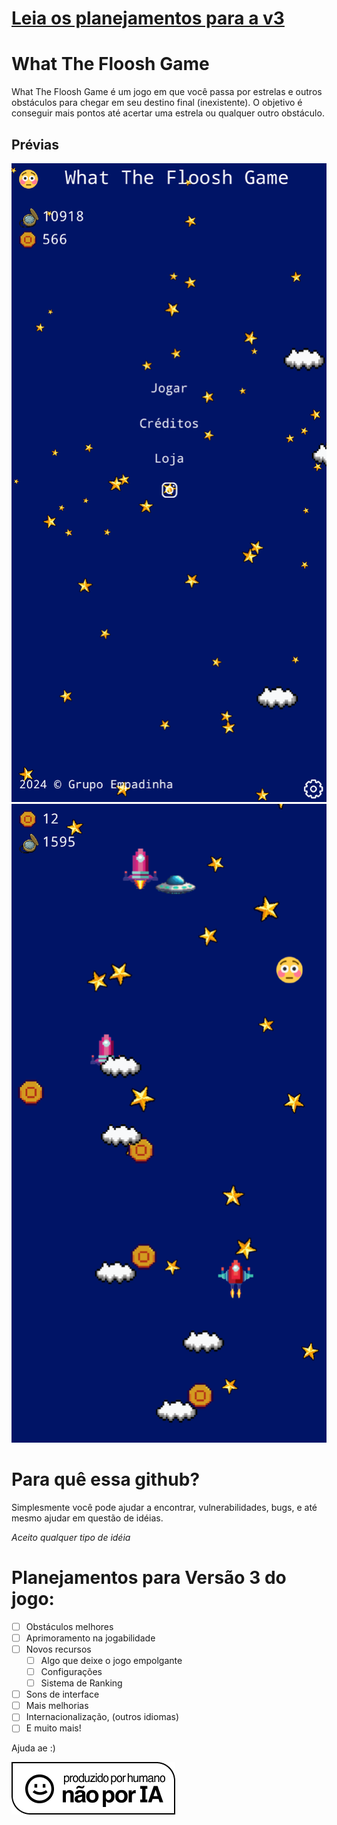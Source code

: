 # [Leia os planejamentos para a v3](#planejamentos-para-vers%C3%A3o-3-do-jogo)

# What The Floosh Game

What The Floosh Game é um jogo em que você passa por estrelas e outros obstáculos para chegar em seu destino final (inexistente). O objetivo é conseguir mais pontos até acertar uma estrela ou qualquer outro obstáculo.

## Prévias

![Preview 1](screenshots/preview1.png)
![Preview 2](screenshots/preview2.png)

# Para quê essa github?

Simplesmente você pode ajudar a encontrar, vulnerabilidades, bugs, e até mesmo ajudar em questão de idéias.

_Aceito qualquer tipo de idéia_

# Planejamentos para Versão 3 do jogo:

- [ ] Obstáculos melhores
- [ ] Aprimoramento na jogabilidade
- [ ] Novos recursos
  - [ ] Algo que deixe o jogo empolgante
  - [ ] Configurações
  - [ ] Sistema de Ranking
- [ ] Sons de interface
- [ ] Mais melhorias
- [ ] Internacionalização, (outros idiomas)
- [ ] E muito mais!

Ajuda ae :)

![Produzido por humano](sprites/icons/Produced-By-Human-Not-By-AI-Badge-white@2x.png)
